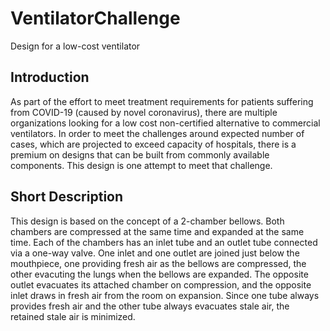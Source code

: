 # VentilatorChallenge
Design for a low-cost ventilator

## Introduction
As part of the effort to meet treatment requirements for patients suffering from COVID-19 (caused by novel coronavirus), there are multiple organizations looking for a low cost non-certified alternative to commercial ventilators. In order to meet the challenges around expected number of cases, which are projected to exceed capacity of hospitals, there is a premium on designs that can be built from commonly available components. This design is one attempt to meet that challenge.

## Short Description
This design is based on the concept of a 2-chamber bellows. Both chambers are compressed at the same time and expanded at the same time. Each of the chambers has an inlet tube and an outlet tube connected via a one-way valve. One inlet and one outlet are joined just below the mouthpiece, one providing fresh air as the bellows are compressed, the other evacuting the lungs when the bellows are expanded. The opposite outlet evacuates its attached chamber on compression, and the opposite inlet draws in fresh air from the room on expansion. Since one tube always provides fresh air and the other tube always evacuates stale air, the retained stale air is minimized.


